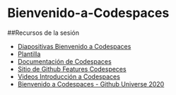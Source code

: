 # Bienvenido-a-Codespaces
##Recursos de la sesión

<ul>
<li><a href="https://stdntpartners-my.sharepoint.com/:p:/g/personal/karime_pacheco_studentambassadors_com/EeSn2XA7YAJPjSIfLsI2VwMBhdh4xvT1JY0IgX2Ix7OFwQ?e=SlUB9L">Diapositivas Bienvenido a Codespaces</a></li>
<li><a href="https://github.com/education/codespaces-project-template-js">Plantilla</a></li>
<li><a href="https://docs.github.com/es/codespaces">Documentación de Codespaces</a></li>
<li><a href="https://github.com/features/codespaces">Sitio de Github Features Codespeces</a></li>
<li><a href="https://www.youtube.com/playlist?list=PLmsFUfdnGr3wTl-NCblzcrEv2lFSX975-">Videos Introducción a Codespaces</a></li>
<li><a href="https://www.youtube.com/watch?v=j5VQ8OlwbqI">Bienvenido a Codespaces - Github Universe 2020</a></li>
</ul>
